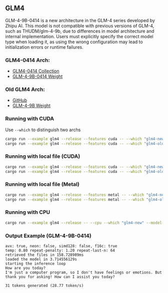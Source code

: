 ## GLM4
GLM-4-9B-0414 is a new architecture in the GLM-4 series developed by Zhipu AI. This model is not compatible with previous versions of GLM-4, such as THUDM/glm-4-9b, due to differences in model architecture and internal implementation. Users must explicitly specify the correct model type when loading it, as using the wrong configuration may lead to initialization errors or runtime failures.

### GLM4-0414 Arch:

- [GLM4-0414 Collection](https://huggingface.co/collections/THUDM/glm-4-0414-67f3cbcb34dd9d252707cb2e)
- [GLM-4-9B-0414 Weight](https://huggingface.co/THUDM/GLM-4-9B-0414)

### Old GLM4 Arch:

- [GitHub](https://github.com/THUDM/GLM4)
- [GLM-4-9B Weight](https://huggingface.co/THUDM/glm-4-9b)

### Running with CUDA 
Use `--which` to distinguish two archs

```bash
cargo run --example glm4 --release --features cuda -- --which "glm4-new" --model-id THUDM/GLM-4-9B-0414 --prompt "How are you today?"
cargo run --example glm4 --release --features cuda -- --which "glm4-old" --model-id THUDM/glm-4-9b --prompt "How are you today?"
```

### Running with local file (CUDA)

```bash
cargo run --example glm4 --release --features cuda -- --which "glm4-new" --weight-path /path/GLM-4-9B-0414 --prompt "How are you today?"
cargo run --example glm4 --release --features cuda -- --which "glm4-old" --weight-path /path/glm-4-9b --prompt "How are you today?"
```

### Running with local file (Metal)

```bash
cargo run --example glm4 --release --features metal -- --which "glm4-new" --weight-path /path/GLM-4-9B-0414 --prompt "How are you today?"
cargo run --example glm4 --release --features metal -- --which "glm4-old" --weight-path /path/glm-4-9b --prompt "How are you today?"
```

### Running with CPU
```bash
cargo run --example glm4 --release -- --cpu --which "glm4-new" --model-id THUDM/GLM-4-9B-0414 --prompt "How are you today?"
```

### Output Example (GLM-4-9B-0414)
```
avx: true, neon: false, simd128: false, f16c: true
temp: 0.80 repeat-penalty: 1.20 repeat-last-n: 64
retrieved the files in 158.728989ms
loaded the model in 3.714556129s
starting the inference loop
How are you today?
I'm just a computer program, so I don't have feelings or emotions. But thank you for asking! How can I assist you today?

31 tokens generated (28.77 token/s)
```